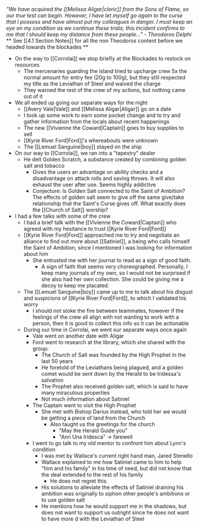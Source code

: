 *"We have acquired the [[Melissa Aligar|cleric]] from the Sons of Flame, so our true test can begin. However, I have let myself go again to the curse that I possess and have almost put my colleagues in danger. I must keep an eye on my condition as we continue these trials; this incident confirms to me that I should keep my distance from these people..." - Theodoros Delphi*
** See [[4.1 Section Notes]] for all the non Theodoros content before we headed towards the blockades ** 

- On the way to [[Corrolai]] we stop briefly at the Blockades to restock on resources
	- The mercenaries guarding the island tried to upcharge crew 5x the normal amount for entry fee (20g to 100g), but they still respected my title as the Leviathan of Steel and waived the charge
	- They warned the rest of the crew of my actions, but nothing came out of it
- We all ended up going our separate ways for the night
	- [[Avery Vale|Vale]] and [[Melissa Aligar|Aligar]] go on a date
	- I took up some work to earn some pocket change and to try and gather information from the locals about recent happenings
	- The new [[Vivienne the Coward|Captain]] goes to buy supplies to sell
	- [[Kyrie River Ford|Ford]]'s whereabouts were unknown
	- The [[Lemuel Sanguine|boy]] stayed on the ship
- On our way to [[Corrolai]], we ran into a "tapestry" dealer
	- He delt Golden Scratch, a substance created by combining golden salt and tobacco
		- Gives the users an advantage on ability checks and a disadvantage on attack rolls and saving throws. It will also exhaust the user after use. Seems highly addictive
		- Conjecture: Is Golden Salt connected to the Saint of Ambition? The effects of golden salt seem to give off the same give/take relationship that the Saint's Curse gives off. What exactly does the [[Church of Salt]] worship?
- I had a few talks with some of the crew
	- I had a brief talk with the [[Vivienne the Coward|Captain]] who agreed with my hesitance to trust [[Kyrie River Ford|Ford]]
	- [[Kyrie River Ford|Ford]] approached me to try and negotiate an alliance to find out more about [[Satiniel]], a being who calls himself the Saint of Ambition, since I mentioned I was looking for information about him
		- She entrusted me with her journal to read as a sign of good faith. 
			- A sign of faith that seems very choreographed. Personally, I keep many journals of my own, so I would not be surprised if she also had her own collection. She could be giving me a decoy to keep me placated. 
	- The [[Lemuel Sanguine|boy]] came up to me to talk about his disgust and suspicions of [[Kyrie River Ford|Ford]], to which I validated his worry
		- I should not stoke the fire between teammates, however if the feelings of the crew all align with not wanting to work with a person, then it is good to collect this info so it can be actionable
	- During our time in Corrolai, we went our separate ways once again
		- Vale went on another date with Aligar
		- Ford went to research at the library, which she shared with the group:
			- The Church of Salt was founded by the High Prophet in the last 50 years
			- He foretold of the Leviathans being plagued, and a golden comet would be sent down by the Herald to be Iridessa's salvation
			- The Prophet also received golden salt, which is said to have many miraculous properties
			- Not much information about Satiniel
		- The Captain went to visit the High Prophet
			- She met with Bishop Darius instead, who told her we would be getting a piece of land from the Church
				- Also taught us the greetings for the church
					- "May the Herald Guide you"
					- "Ann Una Iridesca" -> farewell
		- I went to go talk to my old mentor to confront him about Lynn's condition 
			- I was met by Wallace's current right hand man, Jared Stenello
			- Wallace explained to me how Satiniel came to him to help "him and his family" in his time of need, but did not know that the deal extended to the rest of his family
				- He does not regret this. 
			- His solutions to alleviate the effects of Satiniel draining his ambition was originally to siphon other people's ambitions or to use golden salt
			- He mentions how he would support me in the shadows, but does not want to support us outright since he does not want to have more d with the Leviathan of Steel